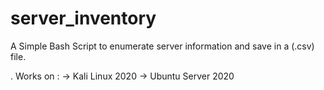 # server_inventory
A Simple Bash Script to enumerate server information and save in a (.csv) file.

. Works on : 
-> Kali Linux 2020
-> Ubuntu Server 2020
